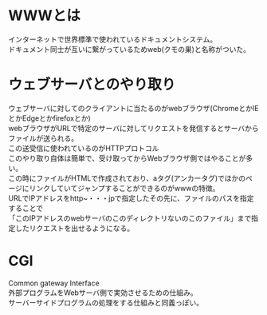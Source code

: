 <h1>WWWとは</h1>
インターネットで世界標準で使われているドキュメントシステム。<br>
ドキュメント同士が互いに繋がっているためweb(クモの巣)と名称がついた。
<h1>ウェブサーバとのやり取り</h1>
ウェブサーバに対してのクライアントに当たるのがwebブラウザ(ChromeとかIEとかEdgeとかfirefoxとか)<br>
webブラウザがURLで特定のサーバに対してリクエストを発信するとサーバからファイルが送られる。<br>
この送受信に使われているのがHTTPプロトコル<br>
このやり取り自体は簡単で、受け取ってからWebブラウザ側ではやることが多い。<br>
この時にファイルがHTMLで作成されており、aタグ(アンカータグ)でほかのページにリンクしていてジャンプすることができるのがwwwの特徴。<br>
URLでIPアドレスをhttp~・・・jpで指定したその先に、ファイルのパスを指定することで<br>
「このIPアドレスのwebサーバのこのディレクトリないのこのファイル」まで指定したリクエストを出せるようになる。
<h1>CGI</h1>
Common gateway Interface<br>
外部プログラムをWebサーバ側で実効させるための仕組み。<br>
サーバーサイドプログラムの処理をする仕組みと同義っぽい。
